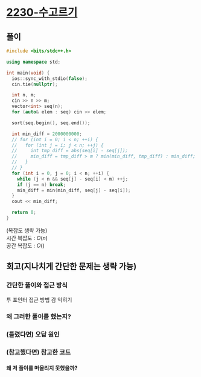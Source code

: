 # [2230-수고르기](https://www.acmicpc.net/problem/2230)

## 풀이

```cpp
#include <bits/stdc++.h>

using namespace std;

int main(void) {
  ios::sync_with_stdio(false);
  cin.tie(nullptr);

  int n, m;
  cin >> n >> m;
  vector<int> seq(n);
  for (auto& elem : seq) cin >> elem;

  sort(seq.begin(), seq.end());

  int min_diff = 2000000000;
  // for (int i = 0; i < n; ++i) {
  //   for (int j = i; j < n; ++j) {
  //     int tmp_diff = abs(seq[i] - seq[j]);
  //     min_diff = tmp_diff > m ? min(min_diff, tmp_diff) : min_diff;
  //   }
  // }
  for (int i = 0, j = 0; i < n; ++i) {
    while (j < n && seq[j] - seq[i] < m) ++j;
    if (j == n) break;
    min_diff = min(min_diff, seq[j] - seq[i]);
  }
  cout << min_diff;

  return 0;
}
```

(복잡도 생략 가능)  
시간 복잡도 : $O(n)$  
공간 복잡도 : $O()$   



## 회고(지나치게 간단한 문제는 생략 가능)

### 간단한 풀이와 접근 방식

투 포인터 접근 방법 감 익히기

### 왜 그러한 풀이를 했는지?



### (틀렸다면) 오답 원인



### (참고했다면) 참고한 코드


#### 왜 저 풀이를 떠올리지 못했을까?

